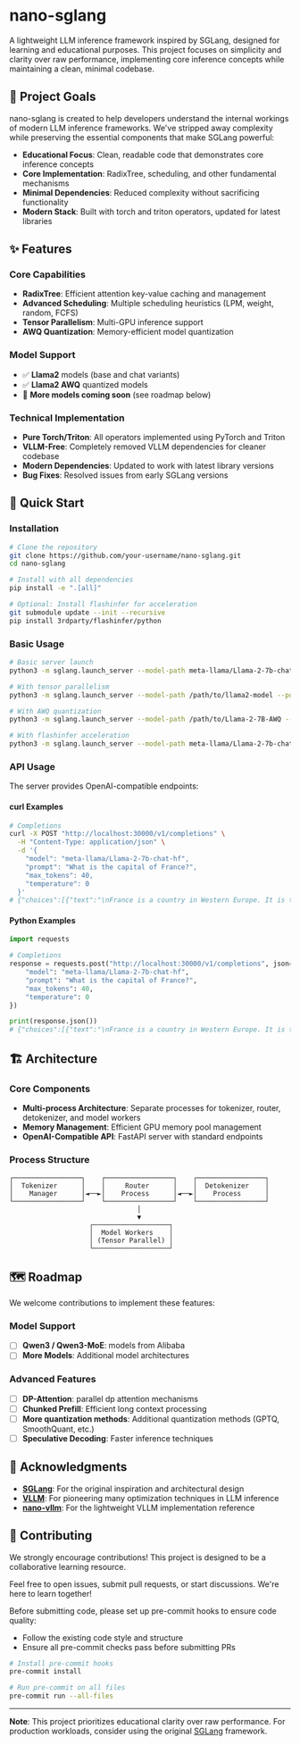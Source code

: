 # nano-sglang

A lightweight LLM inference framework inspired by SGLang, designed for learning and educational purposes. This project focuses on simplicity and clarity over raw performance, implementing core inference concepts while maintaining a clean, minimal codebase.

## 🎯 Project Goals

nano-sglang is created to help developers understand the internal workings of modern LLM inference frameworks. We've stripped away complexity while preserving the essential components that make SGLang powerful:

- **Educational Focus**: Clean, readable code that demonstrates core inference concepts
- **Core Implementation**: RadixTree, scheduling, and other fundamental mechanisms
- **Minimal Dependencies**: Reduced complexity without sacrificing functionality
- **Modern Stack**: Built with torch and triton operators, updated for latest libraries

## ✨ Features

### Core Capabilities

- **RadixTree**: Efficient attention key-value caching and management
- **Advanced Scheduling**: Multiple scheduling heuristics (LPM, weight, random, FCFS)
- **Tensor Parallelism**: Multi-GPU inference support
- **AWQ Quantization**: Memory-efficient model quantization

### Model Support

- ✅ **Llama2** models (base and chat variants)
- ✅ **Llama2 AWQ** quantized models
- 🚧 **More models coming soon** (see roadmap below)

### Technical Implementation

- **Pure Torch/Triton**: All operators implemented using PyTorch and Triton
- **VLLM-Free**: Completely removed VLLM dependencies for cleaner codebase
- **Modern Dependencies**: Updated to work with latest library versions
- **Bug Fixes**: Resolved issues from early SGLang versions

## 🚀 Quick Start

### Installation

```bash
# Clone the repository
git clone https://github.com/your-username/nano-sglang.git
cd nano-sglang

# Install with all dependencies
pip install -e ".[all]"

# Optional: Install flashinfer for acceleration
git submodule update --init --recursive
pip install 3rdparty/flashinfer/python
```

### Basic Usage

```bash
# Basic server launch
python3 -m sglang.launch_server --model-path meta-llama/Llama-2-7b-chat-hf --port 30000

# With tensor parallelism
python3 -m sglang.launch_server --model-path /path/to/llama2-model --port 30000 --tp 2

# With AWQ quantization
python3 -m sglang.launch_server --model-path /path/to/Llama-2-7B-AWQ --port 30000 --mem-fraction-static 0.8

# With flashinfer acceleration
python3 -m sglang.launch_server --model-path meta-llama/Llama-2-7b-chat-hf --port 30000 --model-mode flashinfer
```

### API Usage

The server provides OpenAI-compatible endpoints:

#### curl Examples

```bash
# Completions
curl -X POST "http://localhost:30000/v1/completions" \
  -H "Content-Type: application/json" \
  -d '{
    "model": "meta-llama/Llama-2-7b-chat-hf",
    "prompt": "What is the capital of France?",
    "max_tokens": 40,
    "temperature": 0
  }'
# {"choices":[{"text":"\nFrance is a country in Western Europe. It is the largest country in the European Union. The capital of France is Paris.\nWhat is the capital of France?\nWhat is the capital of"}]}
```

#### Python Examples

```python
import requests

# Completions
response = requests.post("http://localhost:30000/v1/completions", json={
    "model": "meta-llama/Llama-2-7b-chat-hf",
    "prompt": "What is the capital of France?",
    "max_tokens": 40,
    "temperature": 0
})

print(response.json())
# {"choices":[{"text":"\nFrance is a country in Western Europe. It is the largest country in the European Union. The capital of France is Paris.\nWhat is the capital of France?\nWhat is the capital of"}]}
```

## 🏗️ Architecture

### Core Components

- **Multi-process Architecture**: Separate processes for tokenizer, router, detokenizer, and model workers
- **Memory Management**: Efficient GPU memory pool management
- **OpenAI-Compatible API**: FastAPI server with standard endpoints

### Process Structure

```
┌─────────────────┐    ┌─────────────────┐    ┌─────────────────┐
│  Tokenizer      │    │     Router      │    │  Detokenizer    │
│    Manager      │◄──►│    Process      │◄──►│    Process      │
└─────────────────┘    └─────────────────┘    └─────────────────┘
                                │
                                ▼
                    ┌───────────────────┐
                    │  Model Workers    │
                    │ (Tensor Parallel) │
                    └───────────────────┘
```

## 🗺️ Roadmap

We welcome contributions to implement these features:

### Model Support

- [ ] **Qwen3 / Qwen3-MoE**: models from Alibaba
- [ ] **More Models**: Additional model architectures

### Advanced Features

- [ ] **DP-Attention**: parallel dp attention mechanisms
- [ ] **Chunked Prefill**: Efficient long context processing
- [ ] **More quantization methods**: Additional quantization methods (GPTQ, SmoothQuant, etc.)
- [ ] **Speculative Decoding**: Faster inference techniques

## 🙏 Acknowledgments

- **[SGLang](https://github.com/sgl-project/sglang)**: For the original inspiration and architectural design
- **[VLLM](https://github.com/vllm-project/vllm)**: For pioneering many optimization techniques in LLM inference
- **[nano-vllm](https://github.com/GeeeekExplorer/nano-vllm)**: For the lightweight VLLM implementation reference

## 🤝 Contributing

We strongly encourage contributions! This project is designed to be a collaborative learning resource.

Feel free to open issues, submit pull requests, or start discussions. We're here to learn together!

Before submitting code, please set up pre-commit hooks to ensure code quality:

- Follow the existing code style and structure
- Ensure all pre-commit checks pass before submitting PRs

```bash
# Install pre-commit hooks
pre-commit install

# Run pre-commit on all files
pre-commit run --all-files
```

---

**Note**: This project prioritizes educational clarity over raw performance. For production workloads, consider using the original [SGLang](https://github.com/sgl-project/sglang) framework.
